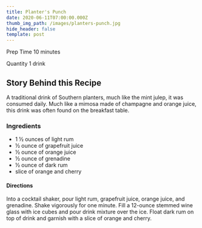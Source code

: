 ```yaml
---
title: Planter's Punch
date: 2020-06-11T07:00:00.000Z
thumb_img_path: /images/planters-punch.jpg
hide_header: false
template: post
---
```

Prep Time 10 minutes

Quantity 1 drink

## Story Behind this Recipe

A traditional drink of Southern planters, much like the mint julep, it was consumed daily. Much like a mimosa made of champagne and orange juice, this drink was often found on the breakfast table.

### Ingredients

* 1 ½ ounces of light rum
* ½ ounce of grapefruit juice
* ½ ounce of orange juice
* ½ ounce of grenadine
* ½ ounce of dark rum
* slice of orange and cherry

#### Directions

Into a cocktail shaker, pour light rum, grapefruit juice, orange juice, and grenadine. Shake vigorously for one minute. Fill a 12-ounce stemmed wine glass with ice cubes and pour drink mixture over the ice. Float dark rum on top of drink and garnish with a slice of orange and cherry.